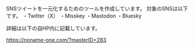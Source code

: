 SNSツイートを一元化するためのツールを作成しています。
対象のSNSは以下です。
・Twitter（X）
・Misskey
・Mastodon
・Bluesky

詳細は以下の自HP内に記載しています。

https://noname-one.com/?masterID=283